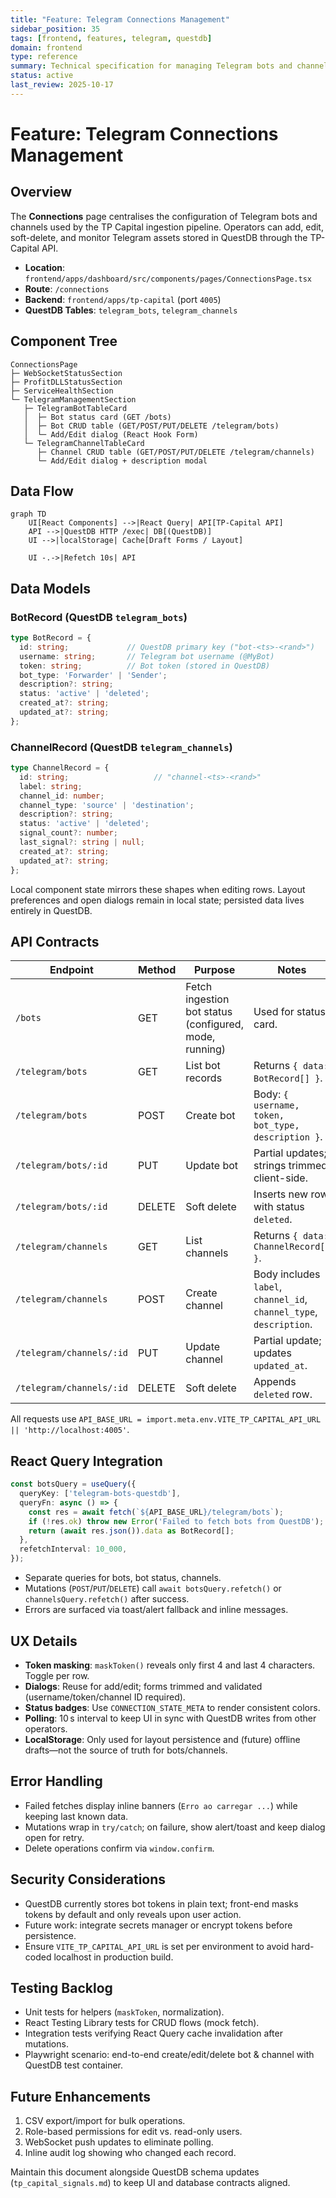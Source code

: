 ```yaml
---
title: "Feature: Telegram Connections Management"
sidebar_position: 35
tags: [frontend, features, telegram, questdb]
domain: frontend
type: reference
summary: Technical specification for managing Telegram bots and channels backed by QuestDB via the TP-Capital API
status: active
last_review: 2025-10-17
---
```


# Feature: Telegram Connections Management

## Overview

The **Connections** page centralises the configuration of Telegram bots and channels used by the TP Capital ingestion pipeline. Operators can add, edit, soft-delete, and monitor Telegram assets stored in QuestDB through the TP-Capital API.

- **Location**: `frontend/apps/dashboard/src/components/pages/ConnectionsPage.tsx`
- **Route**: `/connections`
- **Backend**: `frontend/apps/tp-capital` (port `4005`)
- **QuestDB Tables**: `telegram_bots`, `telegram_channels`

## Component Tree

```
ConnectionsPage
├─ WebSocketStatusSection
├─ ProfitDLLStatusSection
├─ ServiceHealthSection
└─ TelegramManagementSection
   ├─ TelegramBotTableCard
   │  ├─ Bot status card (GET /bots)
   │  ├─ Bot CRUD table (GET/POST/PUT/DELETE /telegram/bots)
   │  └─ Add/Edit dialog (React Hook Form)
   └─ TelegramChannelTableCard
      ├─ Channel CRUD table (GET/POST/PUT/DELETE /telegram/channels)
      └─ Add/Edit dialog + description modal
```

## Data Flow

```mermaid
graph TD
    UI[React Components] -->|React Query| API[TP-Capital API]
    API -->|QuestDB HTTP /exec| DB[(QuestDB)]
    UI -->|localStorage| Cache[Draft Forms / Layout]

    UI -.->|Refetch 10s| API
```

## Data Models

### BotRecord (QuestDB `telegram_bots`)

```typescript
type BotRecord = {
  id: string;             // QuestDB primary key ("bot-<ts>-<rand>")
  username: string;       // Telegram bot username (@MyBot)
  token: string;          // Bot token (stored in QuestDB)
  bot_type: 'Forwarder' | 'Sender';
  description?: string;
  status: 'active' | 'deleted';
  created_at?: string;
  updated_at?: string;
};
```

### ChannelRecord (QuestDB `telegram_channels`)

```typescript
type ChannelRecord = {
  id: string;                   // "channel-<ts>-<rand>"
  label: string;
  channel_id: number;
  channel_type: 'source' | 'destination';
  description?: string;
  status: 'active' | 'deleted';
  signal_count?: number;
  last_signal?: string | null;
  created_at?: string;
  updated_at?: string;
};
```

Local component state mirrors these shapes when editing rows. Layout preferences and open dialogs remain in local state; persisted data lives entirely in QuestDB.

## API Contracts

| Endpoint | Method | Purpose | Notes |
|----------|--------|---------|-------|
| `/bots` | GET | Fetch ingestion bot status (configured, mode, running) | Used for status card. |
| `/telegram/bots` | GET | List bot records | Returns `{ data: BotRecord[] }`. |
| `/telegram/bots` | POST | Create bot | Body: `{ username, token, bot_type, description }`. |
| `/telegram/bots/:id` | PUT | Update bot | Partial updates; strings trimmed client-side. |
| `/telegram/bots/:id` | DELETE | Soft delete | Inserts new row with status `deleted`. |
| `/telegram/channels` | GET | List channels | Returns `{ data: ChannelRecord[] }`. |
| `/telegram/channels` | POST | Create channel | Body includes `label`, `channel_id`, `channel_type`, `description`. |
| `/telegram/channels/:id` | PUT | Update channel | Partial update; updates `updated_at`. |
| `/telegram/channels/:id` | DELETE | Soft delete | Appends `deleted` row. |

All requests use `API_BASE_URL = import.meta.env.VITE_TP_CAPITAL_API_URL || 'http://localhost:4005'`.

## React Query Integration

```typescript
const botsQuery = useQuery({
  queryKey: ['telegram-bots-questdb'],
  queryFn: async () => {
    const res = await fetch(`${API_BASE_URL}/telegram/bots`);
    if (!res.ok) throw new Error('Failed to fetch bots from QuestDB');
    return (await res.json()).data as BotRecord[];
  },
  refetchInterval: 10_000,
});
```

- Separate queries for bots, bot status, channels.
- Mutations (`POST`/`PUT`/`DELETE`) call `await botsQuery.refetch()` or `channelsQuery.refetch()` after success.
- Errors are surfaced via toast/alert fallback and inline messages.

## UX Details

- **Token masking**: `maskToken()` reveals only first 4 and last 4 characters. Toggle per row.
- **Dialogs**: Reuse for add/edit; forms trimmed and validated (username/token/channel ID required).
- **Status badges**: Use `CONNECTION_STATE_META` to render consistent colors.
- **Polling**: 10 s interval to keep UI in sync with QuestDB writes from other operators.
- **LocalStorage**: Only used for layout persistence and (future) offline drafts—not the source of truth for bots/channels.

## Error Handling

- Failed fetches display inline banners (`Erro ao carregar ...`) while keeping last known data.
- Mutations wrap in `try/catch`; on failure, show alert/toast and keep dialog open for retry.
- Delete operations confirm via `window.confirm`.

## Security Considerations

- QuestDB currently stores bot tokens in plain text; front-end masks tokens by default and only reveals upon user action.
- Future work: integrate secrets manager or encrypt tokens before persistence.
- Ensure `VITE_TP_CAPITAL_API_URL` is set per environment to avoid hard-coded localhost in production build.

## Testing Backlog

- Unit tests for helpers (`maskToken`, normalization).
- React Testing Library tests for CRUD flows (mock fetch).
- Integration tests verifying React Query cache invalidation after mutations.
- Playwright scenario: end-to-end create/edit/delete bot & channel with QuestDB test container.

## Future Enhancements

1. CSV export/import for bulk operations.
2. Role-based permissions for edit vs. read-only users.
3. WebSocket push updates to eliminate polling.
4. Inline audit log showing who changed each record.

Maintain this document alongside QuestDB schema updates (`tp_capital_signals.md`) to keep UI and database contracts aligned.
